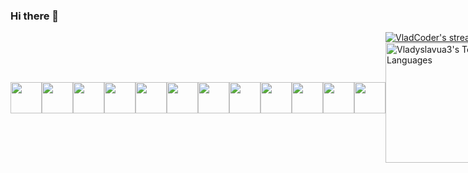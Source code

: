 ### Hi there 👋
<div style="display:flex;align-items:center;justify-content:center margin:50px">
<div style="display:flex;align-items:center;justify-content:center margin:50px">
  <img style="width:50px; height:50px" src="https://cdn.jsdelivr.net/gh/devicons/devicon/icons/css3/css3-original.svg" />
  <img style="width:50px; height:50px" src="https://cdn.jsdelivr.net/gh/devicons/devicon/icons/html5/html5-original.svg" />
    <img style="width:50px; height:50px" src="https://cdn.jsdelivr.net/gh/devicons/devicon/icons/typescript/typescript-original.svg" />
    <img style="width:50px; height:50px" src="https://cdn.jsdelivr.net/gh/devicons/devicon/icons/javascript/javascript-original.svg" />
  <img style="width:50px; height:50px" src="https://cdn.jsdelivr.net/gh/devicons/devicon/icons/redux/redux-original.svg" />       
  <img style="width:50px; height:50px" src="https://cdn.jsdelivr.net/gh/devicons/devicon/icons/react/react-original.svg" />
  <img style="width:50px; height:50px" src="https://cdn.jsdelivr.net/gh/devicons/devicon/icons/nextjs/nextjs-original.svg" />
  <img style="width:50px; height:50px" src="https://cdn.jsdelivr.net/gh/devicons/devicon/icons/nodejs/nodejs-original.svg" />
  <img style="width:50px; height:50px" src="https://cdn.jsdelivr.net/gh/devicons/devicon/icons/github/github-original.svg" />
  <img style="width:50px; height:50px" src="https://cdn.jsdelivr.net/gh/devicons/devicon/icons/mongodb/mongodb-original.svg" />
  <img style="width:50px; height:50px" src="https://cdn.jsdelivr.net/gh/devicons/devicon/icons/git/git-original.svg" />
  <img style="width:50px; height:50px" src="https://cdn.jsdelivr.net/gh/devicons/devicon/icons/materialui/materialui-original.svg" />       
</div>
<div>
   <a href="https://github.com/Vladyslavua3/github-readme-streak-stats">
      <img alt="VladCoder's streak" src="https://streak-stats.demolab.com/?user=Vladyslavua3&theme=monokai-metallian&hide_border=true"/>
    </a>
   <a href="https://github.com/anuraghazra/github-readme-stats"><img alt="Vladyslavua3's Top Languages" src="https://denvercoder1-github-readme-stats.vercel.app/api/top-langs/?username=Vladyslavua3&langs_count=8&layout=compact&theme=react&hide_border=true&bg_color=1F222E&title_color=F85D7F&icon_color=F8D866&hide=Jupyter%20Notebook,Roff" height="192px"/></a>
</div>
</div>
            
          
